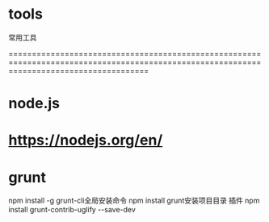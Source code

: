 # tools
常用工具

==========================================================================================================================================
# node.js
https://nodejs.org/en/
==========================================================================================================================================
# grunt
npm install -g grunt-cli全局安装命令
npm install grunt安装项目目录
插件
npm install grunt-contrib-uglify --save-dev
